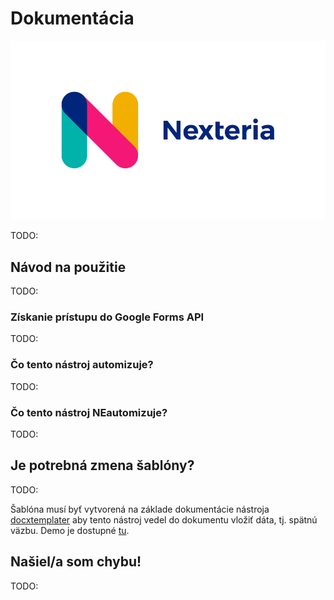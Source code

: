 # Dokumentácia

![Nexteria](assets/nexteria-logo.png)

TODO:

## Návod na použitie

TODO:

### Získanie prístupu do Google Forms API

TODO:

### Čo tento nástroj automizuje?

TODO:

### Čo tento nástroj NEautomizuje?

TODO:

## Je potrebná zmena šablóny?

TODO:

Šablóna musí byť vytvorená na základe dokumentácie nástroja [docxtemplater](https://docxtemplater.readthedocs.io/en/latest/index.html) aby tento nástroj vedel do dokumentu vložiť dáta, tj. spätnú väzbu. Demo je dostupné [tu](https://docxtemplater.com/demo/).

## Našiel/a som chybu!

TODO:
